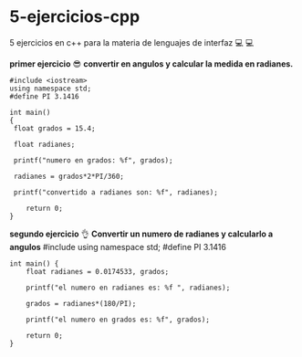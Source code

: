 # 5-ejercicios-cpp
5 ejercicios en c++ para la materia de lenguajes de interfaz :computer: :computer:

**primer ejercicio** :sunglasses:
**convertir en angulos y calcular la medida en radianes.**

```
#include <iostream>
using namespace std;
#define PI 3.1416 

int main() 
{
 float grados = 15.4; 
 
 float radianes;
 
 printf("numero en grados: %f", grados);
 
 radianes = grados*2*PI/360;
 
 printf("convertido a radianes son: %f", radianes); 
 
 	return 0;
}
```


**segundo ejercicio** :ok_hand:
**Convertir un numero de radianes y calcularlo a angulos**
#include <iostream>
using namespace std;
#define PI 3.1416

```
int main() {
    float radianes = 0.0174533, grados;  
    
    printf("el numero en radianes es: %f ", radianes);  
    
    grados = radianes*(180/PI);   
    
    printf("el numero en grados es: %f", grados);
    
	return 0;
}
```
